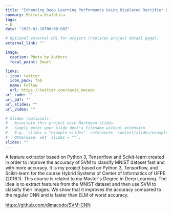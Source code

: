 ```yaml
---
title: "Enhancing Deep Learning Performance Using Displaced Rectifier Linear Unit"
summary: Editora Dialética
tags:
- b
date: "2023-01-10T00:00:00Z"

# Optional external URL for project (replaces project detail page).
external_link: ""

image:
  caption: Photo by Authors
  focal_point: Smart

links:
- icon: twitter
  icon_pack: fab
  name: Follow
  url: https://twitter.com/david_macedo
url_code: ""
url_pdf: ""
url_slides: ""
url_video: ""

# Slides (optional).
#   Associate this project with Markdown slides.
#   Simply enter your slide deck's filename without extension.
#   E.g. `slides = "example-slides"` references `content/slides/example-slides.md`.
#   Otherwise, set `slides = ""`.
slides: ""
---
```


A feature extractor based on Python 3, Tensorflow and Scikit-learn created in order to improve the accuracy of SVM to classify MNIST dataset fast and with more accuracy. It is my project based on Python 3, Tensorflow, and Scikit-learn for the course Hybrid Systems of Center of Informatics of UFPE (2016.1). This course is related to my Master's Degree in Deep Learning. The idea is to extract features from the MNIST dataset and then use SVM to classify their images. We show that it improves the accuracy compared to the regular CNN and is faster than ELM of worst accuracy.

https://github.com/dlmacedo/SVM-CNN
